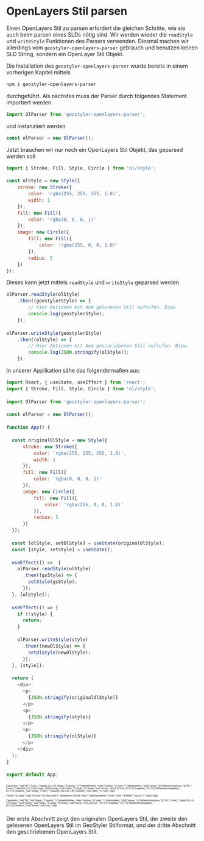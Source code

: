 # OpenLayers Stil parsen

Einen OpenLayers Stil zu parsen erfordert die gleichen Schritte, wie sie auch beim parsen eines SLDs nötig sind.
Wir werden wieder die `readStyle` und `writeStyle` Funktionen des Parsers verwenden. Diesmal machen wir allerdings
vom `geostyler-openlayers-parser` gebrauch und benutzen keinen SLD String, sondern ein OpenLayer Stil Objekt.

Die Installation des `geostyler-openlayers-parser` wurde bereits in einem vorherigen Kapitel mittels

```bash
npm i geostyler-openlayers-parser
```

durchgeführt. Als nächstes muss der Parser durch folgendes Statement importiert werden

```js
import OlParser from 'geostyler-openlayers-parser';
```

und instanziiert werden

```js
const olParser = new OlParser();
```

Jetzt brauchen wir nur noch ein OpenLayers Stil Objekt, das geparsed werden soll

```js
import { Stroke, Fill, Style, Circle } from 'ol/style';

const olStyle = new Style({
    stroke: new Stroke({
        color: 'rgba(255, 255, 255, 1.0)',
        width: 1
    }),
    fill: new Fill({
        color: 'rgba(0, 0, 0, 1)'
    }),
    image: new Circle({
        fill: new Fill({
            color: 'rgba(255, 0, 0, 1.0)'
        }),
        radius: 5
    })
});
```

Dieses kann jetzt mittels `readStyle` und `writeStyle` geparsed werden

```js
olParser.readStyle(olStyle)
    .then((geostylerStyle) => {
        // Hier Aktionen mit dem gelesenen Stil aufrufen. Bspw.
        console.log(geostylerStyle);
    });

olParser.writeStyle(geostylerStyle)
    .then((olStyle) => {
        // Hier Aktionen mit dem geschriebenen Stil aufrufen. Bspw.
        console.log(JSON.stringify(olStyle));
    });
```

In unserer Applikation sähe das folgendermaßen aus:

```js
import React, { useState, useEffect } from 'react';
import { Stroke, Fill, Style, Circle } from 'ol/style';

import OlParser from 'geostyler-openlayers-parser';

const olParser = new OlParser();

function App() {

  const originalOlStyle = new Style({
      stroke: new Stroke({
          color: 'rgba(255, 255, 255, 1.0)',
          width: 1
      }),
      fill: new Fill({
          color: 'rgba(0, 0, 0, 1)'
      }),
      image: new Circle({
          fill: new Fill({
              color: 'rgba(255, 0, 0, 1.0)'
          }),
          radius: 5
      })
  });

  const [olStyle, setOlStyle] = useState(originalOlStyle);
  const [style, setStyle] = useState();

  useEffect(() =>  {
    olParser.readStyle(olStyle)
      .then((gsStyle) => {
        setStyle(gsStyle);
      });
  }, [olStyle]);

  useEffect(() => {
    if (!style) {
      return;
    }

    olParser.writeStyle(style)
      .then((newOlStyle) => {
        setOlStyle(newOlStyle);
      });
  }, [style]);

  return (
    <div>
      <p>
        {JSON.stringify(originalOlStyle)}
      </p>
      <p>
        {JSON.stringify(style)}
      </p>
      <p>
        {JSON.stringify(olStyle)}
      </p>
    </div>
  );
}

export default App;

```

[![Gelesener und geschriebener OpenLayers Stil](../images/ol-parsed.png)](..images/ol-parsed.png)

Der erste Abschnitt zeigt den originalen OpenLayers Stil, der zweite den gelesenen OpenLayers Stil im GeoStyler Stilformat, und der dritte Abschnitt
den geschriebenen OpenLayers Stil.